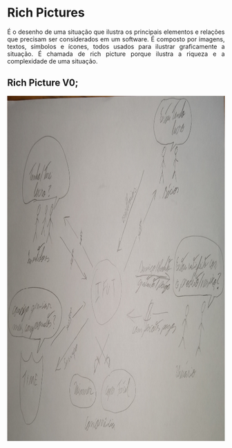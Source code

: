 # Rich Pictures
<p align="justify">
É o desenho de uma situação que ilustra os principais elementos e relações que precisam ser considerados em um software. É composto por imagens, textos, símbolos e ícones, todos usados ​​para ilustrar graficamente a situação. É chamada de rich picture porque ilustra a riqueza e a complexidade de uma situação.
</p>

## Rich Picture V0; 

<div class="row">
    <div class="col-sm container-img">
            <img height="800px" src="../../images/richPicture.jpg" width="800" height="200" ></a>
        </div>
    </div>
</div>